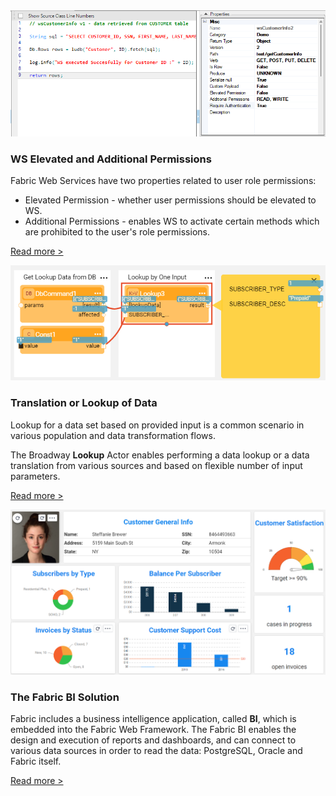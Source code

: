 <!--block-->

<img src="images/swagger_0.png" style="zoom:80%;" />

### WS Elevated and Additional Permissions

Fabric Web Services have two properties related to user role permissions:

* Elevated Permission - whether user permissions should be elevated to WS.
* Additional Permissions - enables WS to activate certain methods which are prohibited to the user's role permissions.

[Read more >](20220814_ws_permissions.md)

<!--block-->

<img src="images/lookup_1.PNG"  />



### Translation or Lookup of Data

Lookup for a data set based on provided input is a common scenario in various population and data transformation flows. 

The Broadway **Lookup** Actor enables performing a data lookup or a data translation from various sources and based on flexible number of input parameters.

[Read more >](20220314_lookup_actor.md)

<!--block-->

<img src="images/bi_1.PNG" style="zoom:80%;" />



### The Fabric BI Solution

Fabric includes a business intelligence application, called **BI**, which is embedded into the Fabric Web Framework. The Fabric BI enables the design and execution of reports and dashboards, and can connect to various data sources in order to read the data: PostgreSQL, Oracle and Fabric itself. 

[Read more >](20220221_fabric_bi.md)

<!--block-->

